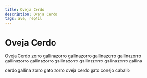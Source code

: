 ```yaml
---
title: Oveja Cerdo
description: Oveja Cerdo
tags: ave, reptil
---
```


# Oveja Cerdo

Oveja Cerdo zorro gallinazorro gallinazorro gallinazorro gallinazorro gallinazorro gallinazorro gallinazorro gallinazorro gallinazorro gallina

cerdo gallina zorro gato zorro oveja cerdo gato conejo caballo